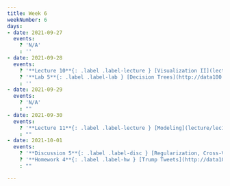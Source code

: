 ```yaml
---
title: Week 6
weekNumber: 6
days:
- date: 2021-09-27
  events:
    ? 'N/A'
    : ''
- date: 2021-09-28
  events:
    ? '**Lecture 10**{: .label .label-lecture } [Visualization II](lecture/lec10)'
    ? '**Lab 5**{: .label .label-lab } [Decision Trees](http://data100.datahub.berkeley.edu/hub/user-redirect/git-sync?repo=https://github.com/DS-100/su21&urlpath=tree/su21/lab/lab11&branch=main) (due Sept 28)'
    : ''
- date: 2021-09-29
  events:
    ? 'N/A'
    : ""
- date: 2021-09-30
  events:
    ? '**Lecture 11**{: .label .label-lecture } [Modeling](lecture/lec11)'
    : ""
- date: 2021-10-01
  events:
    ? '**Discussion 5**{: .label .label-disc } [Regularization, Cross-Validation, Gradient Descent](https://drive.google.com/file/d/1y-b6BCOPtROQ6YF11YKfrbYgYqqkhewu/view?usp=sharing) [(solutions)](https://drive.google.com/file/d/1sXqQVNgqz9JssD-WaykfcYqoSeGs68uw/view?usp=sharing)'
    ? '**Homework 4**{: .label .label-hw } [Trump Tweets](http://data100.datahub.berkeley.edu/hub/user-redirect/git-sync?repo=https://github.com/DS-100/su21&urlpath=tree/su21/hw/hw9&branch=main) (due Oct 7)'
    : ""

---
```

